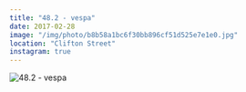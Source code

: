 ```yaml
---
title: "48.2 - vespa"
date: 2017-02-28
image: "/img/photo/b8b58a1bc6f30bb896cf51d525e7e1e0.jpg"
location: "Clifton Street"
instagram: true
---
```


![48.2 - vespa](/img/photo/b8b58a1bc6f30bb896cf51d525e7e1e0.jpg)
